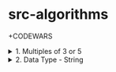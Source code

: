 # src-algorithms

+CODEWARS

<details>
<summary>1. Multiples of 3 or 5 </summary>

# Multiples of 3 or 5

DESCRIPTION:

If we list all the natural numbers below 10 that are multiples of 3 or 5, we get 3, 5, 6 and 9. The sum of these multiples is 23.

Finish the solution so that it returns the sum of all the multiples of 3 or 5 below the number passed in.

Additionally, if the number is negative, return 0.

Note: If the number is a multiple of both 3 and 5, only count it once.

### PYTHON SOLUTION:

```py
def solution(number):
    if number == (abs(number) * -1):
        return 0
    list_of_numbers = [i for i in range(1,number) if i%3==0 or i%5==0]
    return sum(list_of_numbers)
```

```py

```

```py

```

### JAVASCRIPT SOLUTION:

```js

```

```js

```

```js

```

# #END</details>

<details>
<summary>2. Data Type - String </summary>

# Data Type - String

```py

```

```py

```

```py

```

```py

```

```py

```

```py

```

```py

```

```py

```

```py

```

```py

```

```py

```

```py

```

```py

```

```py

```

```py

```

```py

```

```py

```

```py

```

```py

```

```py

```

```py

```

```py

```

```py

```

```py

```

# #END</details>

